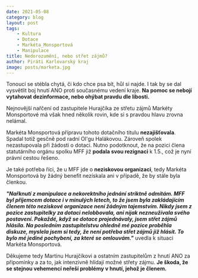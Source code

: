 ```yaml
---
date: 2021-05-08
category: blog
layout: post
tags:
    - Kultura
    - Dotace
    - Markéta_Monsportová
    - Manipulace
title: Nedorozumění, nebo střet zájmů?
author: Piráti Karlovarský kraj
image: posts/marketa.jpg
---
```



Tonoucí se stébla chytá, či kdo chce psa bít, hůl si najde. I tak by se dal vysvětlit boj hnutí ANO proti současnému vedení kraje. **Na pomoc se nebojí vytahovat dezinformace, nebo ohýbat pravdu dle libosti.**

  

Nejnovější nařčení od zastupitele Hurajčíka ze střetu zájmů Markéty Monsportové má však hned několik rovin, kde si s pravdou hlavu zrovna nelámal.

  

Markéta Monsportová přípravu tohoto dotačního titulu **nezajišťovala**. Spadal totiž gesčně pod radní Ol'gu Halákovou. Zároveň spolek nezastupovala při žádosti o dotaci. Nutno podotknout, že na pozici člena statutárního orgánu spolku MFF již **podala svou rezignaci** k 1.5., což je nyní právní cestou řešeno.

  

Je také potřeba říci, že u MFF jde o **neziskovou organizaci**, tedy Markéta Monsportová by žádný benefit nezískala ani v případě, že by stále byla členkou.

  

***"Nařknutí z manipulace a nekorektního jednání striktně odmítám. MFF byl příjemcem dotace i v minulých letech, to že jsem byla zakládajícím členem této neziskové organizace není žádným tajemstvím. Nikdy jsem z pozice zastupitelky za dotaci nelobbovala, ani nijak nezneužívala svého postavení. Pokaždé, když se dotace projednávaly, jsem střet zájmů hlásila. Na posledním zastupitelstvu ohledně mé pozice proběhla diskuze, myslela jsem si tedy, že není potřeba střet zájmů již hlásit. To bylo mé jediné pochybení, za které se omlouvám."*** uvedla k situaci Markéta Monsportová.

  

Děkujeme tedy Martinu Hurajčíkovi a ostatním zastupitelům z hnutí ANO za připomínky a za to, jak intenzivně hlídají možné střety zájmu. **Je škoda, že se stejnou vehemencí neřeší problémy v hnutí, jehož je členem.**
